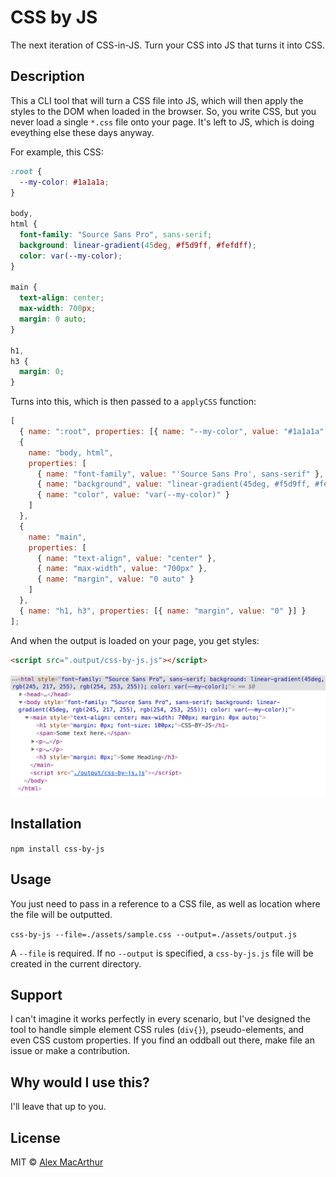 # CSS by JS

The next iteration of CSS-in-JS. Turn your CSS into JS that turns it into CSS.

## Description

This a CLI tool that will turn a CSS file into JS, which will then apply the styles to the DOM when loaded in the browser. So, you write CSS, but you never load a single `*.css` file onto your page. It's left to JS, which is doing eveything else these days anyway.

For example, this CSS:

```css
:root {
  --my-color: #1a1a1a;
}

body,
html {
  font-family: "Source Sans Pro", sans-serif;
  background: linear-gradient(45deg, #f5d9ff, #fefdff);
  color: var(--my-color);
}

main {
  text-align: center;
  max-width: 700px;
  margin: 0 auto;
}

h1,
h3 {
  margin: 0;
}
```

Turns into this, which is then passed to a `applyCSS` function:

```javascript
[
  { name: ":root", properties: [{ name: "--my-color", value: "#1a1a1a" }] },
  {
    name: "body, html",
    properties: [
      { name: "font-family", value: "'Source Sans Pro', sans-serif" },
      { name: "background", value: "linear-gradient(45deg, #f5d9ff, #fefdff)" },
      { name: "color", value: "var(--my-color)" }
    ]
  },
  {
    name: "main",
    properties: [
      { name: "text-align", value: "center" },
      { name: "max-width", value: "700px" },
      { name: "margin", value: "0 auto" }
    ]
  },
  { name: "h1, h3", properties: [{ name: "margin", value: "0" }] }
];
```

And when the output is loaded on your page, you get styles:

```html
<script src=".output/css-by-js.js"></script>
```

![alt text](./assets/markup.jpg "styles applied to DOM")

## Installation

`npm install css-by-js`

## Usage

You just need to pass in a reference to a CSS file, as well as location where the file will be outputted.

`css-by-js --file=./assets/sample.css --output=./assets/output.js`

A `--file` is required. If no `--output` is specified, a `css-by-js.js` file will be created in the current directory.

## Support

I can't imagine it works perfectly in every scenario, but I've designed the tool to handle simple element CSS rules (`div{}`), pseudo-elements, and even CSS custom properties. If you find an oddball out there, make file an issue or make a contribution.

## Why would I use this?

I'll leave that up to you.

## License

MIT © [Alex MacArthur](https://macarthur.me)
